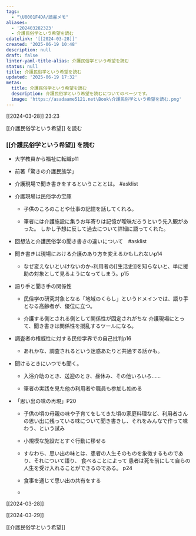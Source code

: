 ```yaml
---
tags:
  - "\U0001F4DA/読書メモ"
aliases:
  - '202403282323'
  - 介護民俗学という希望を読む
cdatelink: '[[2024-03-28]]'
created: '2025-06-19 10:48'
description: null
draft: false
linter-yaml-title-alias: 介護民俗学という希望を読む
status: null
title: 介護民俗学という希望を読む
updated: '2025-06-19 17:32'
metas:
  title: 介護民俗学という希望を読む
  description: 介護民俗学という希望を読むについてのページです。
  image: 'https://asadaame5121.net\Book\介護民俗学という希望を読む.png'
---
```

[[2024-03-28]] 23:23

[[介護民俗学という希望]] を読む
### [[介護民俗学という希望]] を読む
- 大学教員から福祉に転職p11
- 前著「驚きの介護民族学」
- 介護現場で聞き書きをするということとは。 #asklist 
- 介護現場は民俗学の宝庫
	- 子供のころのことや仕事の記憶を話してくれる。

	- 筆者には介護施設に集うお年寄りは記憶が曖昧だろうという先入観があった。 しかし予想に反して過去について詳細に語ってくれた。

- 回想法と介護民俗学の聞き書きの違いについて　#asklist

- 聞き書きは現場における介護のあり方を変えるかもしれないp14

	- なぜ変えないといけないのか`→`利用者の[[生活史]]を知らないと、単に援助の対象として見るようになってしまう。p15

- 語り手と聞き手の関係性

	- 民俗学の研究対象となる「地域のくらし」というドメインでは、語り手となる高齢者が、優位に立つ。
	
	- 介護する側とされる側として関係性が固定されがちな 介護現場にとって、聞き書きは関係性を撹乱するツールになる。

- 調査者の権威性に対する民俗学界での自己批判p16

	- あれかな、調査されるという迷惑あたりと共通する話かも。

- 聞けるときにいつでも聞く。

	- 入浴介助のとき、送迎のとき、昼休み、その他いろいろ……

	- 筆者の実践を見た他の利用者や職員も参加し始める

- 「思い出の味の再現」P20

	- 子供の頃の母親の味や子育てをしてきた頃の家庭料理など、利用者さんの思い出に残っている味について聞き書きし、それをみんなで作って味わう、という試み
	
	- 小規模な施設だとすぐ行動に移せる
	
	- すなわち、思い出の味とは、患者の人生そのものを象徴するものであり、それについて語り、 食べることによって 患者は死を前にして自らの人生を受け入れることができるのである。 p24
	
	- 食事を通じて思い出の共有をする
	- 
[[2024-03-28]]

[[2024-03-29]] 


[[介護民俗学という希望]]
